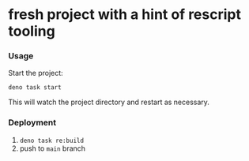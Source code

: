 # fresh project with a hint of rescript tooling

### Usage

Start the project:

```
deno task start
```

This will watch the project directory and restart as necessary.

### Deployment

1. `deno task re:build`
2. push to `main` branch